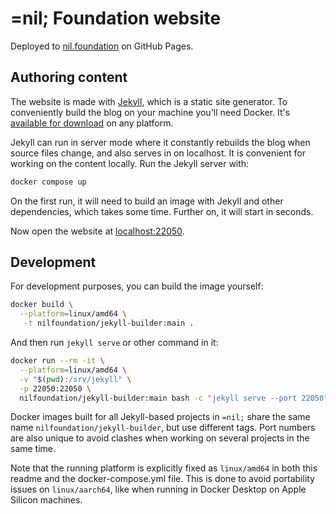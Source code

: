 # =nil; Foundation website

Deployed to [nil.foundation](https://nil.foundation) on GitHub Pages.


## Authoring content

The website is made with [Jekyll](https://jekyllrb.com),
which is a static site generator.
To conveniently build the blog on your machine you'll need Docker.
It's [available for download](https://docs.docker.com/get-docker/)
on any platform.

Jekyll can run in server mode where it constantly rebuilds the blog when 
source files change, and also serves in on localhost. It is convenient for
working on the content locally. Run the Jekyll server with:

```bash
docker compose up
```

On the first run, it will need to build an image with Jekyll and other
dependencies, which takes some time. Further on, it will start in seconds.

Now open the website at [localhost:22050](http://localhost:22050).

## Development

For development purposes, you can build the image yourself:

```bash
docker build \
  --platform=linux/amd64 \
   -t nilfoundation/jekyll-builder:main .
```

And then run `jekyll serve` or other command in it:

```bash
docker run --rm -it \
  --platform=linux/amd64 \
  -v "$(pwd):/srv/jekyll" \
  -p 22050:22050 \
  nilfoundation/jekyll-builder:main bash -c "jekyll serve --port 22050".
```

Docker images built for all Jekyll-based projects in `=nil;` share the same
name `nilfoundation/jekyll-builder`, but use different tags.
Port numbers are also unique to avoid clashes when working on several projects
in the same time.

Note that the running platform is explicitly fixed as `linux/amd64` in both
this readme and the docker-compose.yml file.
This is done to avoid portability issues on `linux/aarch64`,
like when running in Docker Desktop on Apple Silicon machines.
